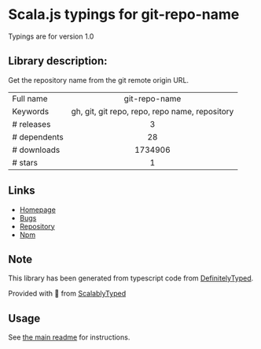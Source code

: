
# Scala.js typings for git-repo-name

Typings are for version 1.0

## Library description:
Get the repository name from the git remote origin URL.

|                    |                 |
| ------------------ | :-------------: |
| Full name          | git-repo-name |
| Keywords           | gh, git, git repo, repo, repo name, repository |
| # releases         | 3 |
| # dependents       | 28 |
| # downloads        | 1734906 |
| # stars            | 1 |

## Links
- [Homepage](https://github.com/jonschlinkert/git-repo-name)
- [Bugs](https://github.com/jonschlinkert/git-repo-name/issues)
- [Repository](https://github.com/jonschlinkert/git-repo-name)
- [Npm](https://www.npmjs.com/package/git-repo-name)
    


## Note
This library has been generated from typescript code from [DefinitelyTyped](https://definitelytyped.org).

Provided with :purple_heart: from [ScalablyTyped](https://github.com/oyvindberg/ScalablyTyped)

## Usage
See [the main readme](../../readme.md) for instructions.


